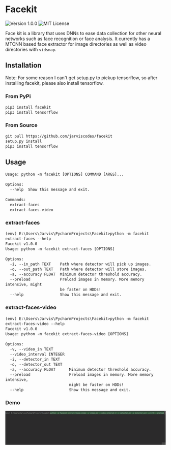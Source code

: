 # Facekit

![Version 1.0.0](https://img.shields.io/badge/Version-1.0.0-blue)
![MIT License](https://img.shields.io/badge/License-MIT-success)

Face kit is a library that uses DNNs to ease data collection for other neural networks such as face recognition or face analysis.
It currently has a MTCNN based face extractor for image directories as well as video directories with `vidsnap`.

## Installation

Note: For some reason I can't get setup.py to pickup tensorflow, so after installing facekit, please also install tensorflow.

### From PyPi

```
pip3 install facekit
pip3 install tensorflow
```

### From Source
```
git pull https://github.com/jarviscodes/facekit
setup.py install
pip3 install tensorflow
```

## Usage
```
Usage: python -m facekit [OPTIONS] COMMAND [ARGS]...

Options:
  --help  Show this message and exit.

Commands:
  extract-faces
  extract-faces-video
```

### extract-faces
```
(env) E:\Users\Jarvis\PycharmProjects\Facekit>python -m facekit extract-faces --help
Facekit v1.0.0
Usage: python -m facekit extract-faces [OPTIONS]

Options:
  -i, --in_path TEXT    Path where detector will pick up images.
  -o, --out_path TEXT   Path where detector will store images.
  -a, --accuracy FLOAT  Minimum detector threshold accuracy.
  --preload             Preload images in memory. More memory intensive, might
                        be faster on HDDs!
  --help                Show this message and exit.
```

### extract-faces-video

```
(env) E:\Users\Jarvis\PycharmProjects\Facekit>python -m facekit extract-faces-video --help
Facekit v1.0.0
Usage: python -m facekit extract-faces-video [OPTIONS]

Options:
  -v, --video_in TEXT
  --video_interval INTEGER
  -i, --detector_in TEXT
  -o, --detector_out TEXT
  -a, --accuracy FLOAT      Minimum detector threshold accuracy.
  --preload                 Preload images in memory. More memory intensive,
                            might be faster on HDDs!
  --help                    Show this message and exit.

```

### Demo
![Video Extractor Gif](video-extractor.gif)